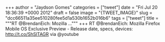 
+++
author = "Jaydson Gomes"
categories = ["tweet"]
date = "Fri Jul 20 18:36:39 +0000 2012"
draft = false
image = "{TWEET_IMAGE}"
slug = "dcc66511a35ee510280fee5d1a530b1652b016b6"
tags = ["tweet"]
title = """RT @BrendanEich: Mozilla ..."""
+++
RT @BrendanEich: Mozilla Firefox Mobile OS Exclusive Preview - Release date, specs, devices: http://t.co/ShSlTAGR via @youtube
